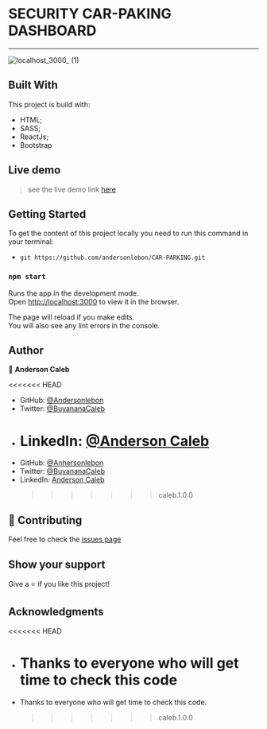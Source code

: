 # SECURITY CAR-PAKING DASHBOARD

---

![localhost_3000_ (1)](https://user-images.githubusercontent.com/65068771/131568626-757e19ec-c926-4276-901d-481b8f7593e1.png)

## Built With

This project is build with:

- HTML;
- SASS;
- ReactJs;
- Bootstrap

## Live demo

> see the live demo link [here](https://andersonlebon.github.io/CAR_PARKING)

## Getting Started

To get the content of this project locally you need to run this command in your terminal:

- `git https://github.com/andersonlebon/CAR-PARKING.git`

### `npm start`

Runs the app in the development mode.\
Open [http://localhost:3000](http://localhost:3000) to view it in the browser.

The page will reload if you make edits.\
You will also see any lint errors in the console.

## Author

👤 **Anderson Caleb**

<<<<<<< HEAD

- GitHub: [@Andersonlebon](https://github.com/andersonlebon)
- Twitter: [@BuyananaCaleb](https://twitter.com/BuyananaCaleb)
- # LinkedIn: [@Anderson Caleb](https://www.linkedin.com/in/anderson-caleb-915343209/)
- GitHub: [@Anhersonlebon](https://github.com/andersonlebon)
- Twitter: [@BuyananaCaleb](https://twitter.com/BuyananaCaleb)
- LinkedIn: [Anderson Caleb](https://www.linkedin.com/in/anderson-caleb-915343209/)
  > > > > > > > caleb.1.0.0

## :handshake: Contributing

Feel free to check the [issues page](https://github.com/andersonlebon/CAR-PARKING/issues)

## Show your support

Give a :star: if you like this project!

## Acknowledgments

<<<<<<< HEAD

- # Thanks to everyone who will get time to check this code
- Thanks to everyone who will get time to check this code.
  > > > > > > > caleb.1.0.0
